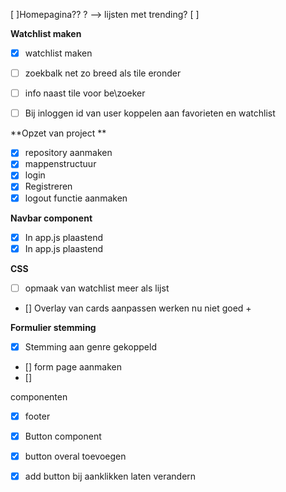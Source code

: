 [ ]Homepagina?? ? --> lijsten met trending?
[ ]  


**Watchlist maken**
- [x]   watchlist maken
- [ ] zoekbalk net zo breed als tile eronder
- [ ] info naast tile voor be\zoeker
- [ ] Bij inloggen id van user koppelen aan favorieten en watchlist


**Opzet van project **
- [x]  repository aanmaken
- [x]  mappenstructuur
- [x]  login 
- [x] Registreren
- [x] logout functie aanmaken

**Navbar component**
- [x] In app.js plaastend
- [x] In app.js plaastend

**CSS**
- [ ] opmaak van watchlist meer als lijst
- []  Overlay van cards aanpassen werken nu niet goed +

**Formulier stemming**
-[x] Stemming aan genre gekoppeld
- [] form page aanmaken
- [] 

componenten
- [x] footer 
- [x] Button component 
- [x] button overal toevoegen


- [x] add button bij aanklikken laten verandern



